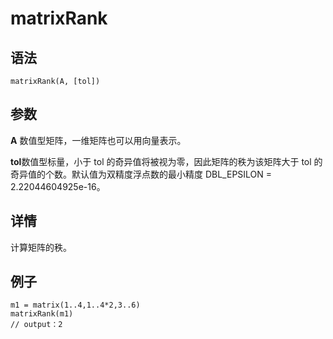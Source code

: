 # matrixRank

## 语法

`matrixRank(A, [tol])`

## 参数

**A** 数值型矩阵，一维矩阵也可以用向量表示。

**tol**数值型标量，小于 tol 的奇异值将被视为零，因此矩阵的秩为该矩阵大于 tol 的奇异值的个数。默认值为双精度浮点数的最小精度 DBL\_EPSILON
= 2.22044604925e-16。

## 详情

计算矩阵的秩。

## 例子

```
m1 = matrix(1..4,1..4*2,3..6)
matrixRank(m1)
// output：2
```


